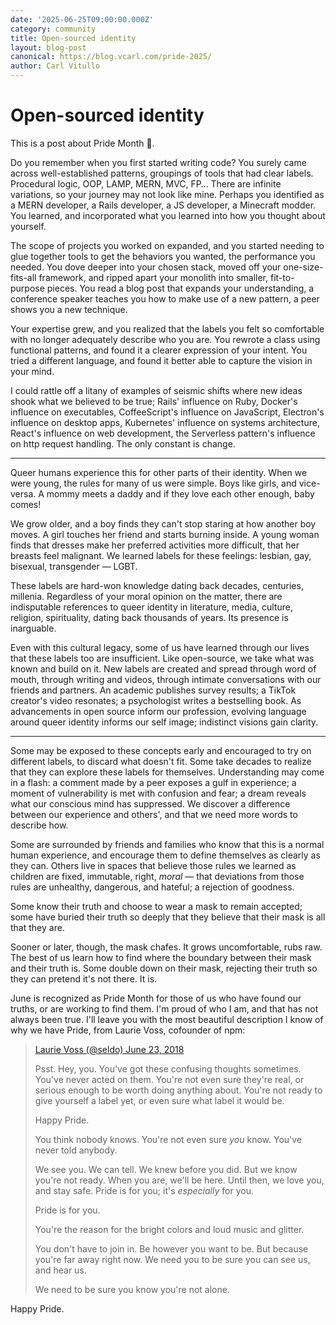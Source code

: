 ```yaml
---
date: '2025-06-25T09:00:00.000Z'
category: community
title: Open-sourced identity
layout: blog-post
canonical: https://blog.vcarl.com/pride-2025/
author: Carl Vitullo
---
```


# Open-sourced identity

This is a post about Pride Month 🌈.

Do you remember when you first started writing code? You surely came across well-established patterns, groupings of tools that had clear labels. Procedural logic, OOP, LAMP, MERN, MVC, FP… There are infinite variations, so your journey may not look like mine. Perhaps you identified as a MERN developer, a Rails developer, a JS developer, a Minecraft modder. You learned, and incorporated what you learned into how you thought about yourself.

The scope of projects you worked on expanded, and you started needing to glue together tools to get the behaviors you wanted, the performance you needed. You dove deeper into your chosen stack, moved off your one-size-fits-all framework, and ripped apart your monolith into smaller, fit-to-purpose pieces. You read a blog post that expands your understanding, a conference speaker teaches you how to make use of a new pattern, a peer shows you a new technique.

Your expertise grew, and you realized that the labels you felt so comfortable with no longer adequately describe who you are. You rewrote a class using functional patterns, and found it a clearer expression of your intent. You tried a different language, and found it better able to capture the vision in your mind.

I could rattle off a litany of examples of seismic shifts where new ideas shook what we believed to be true; Rails' influence on Ruby, Docker's influence on executables, CoffeeScript's influence on JavaScript, Electron's influence on desktop apps, Kubernetes' influence on systems architecture, React's influence on web development, the Serverless pattern's influence on http request handling. The only constant is change.

---

Queer humans experience this for other parts of their identity. When we were young, the rules for many of us were simple. Boys like girls, and vice-versa. A mommy meets a daddy and if they love each other enough, baby comes!

We grow older, and a boy finds they can't stop staring at how another boy moves. A girl touches her friend and starts burning inside. A young woman finds that dresses make her preferred activities more difficult, that her breasts feel malignant. We learned labels for these feelings: lesbian, gay, bisexual, transgender — LGBT.

These labels are hard-won knowledge dating back decades, centuries, millenia. Regardless of your moral opinion on the matter, there are indisputable references to queer identity in literature, media, culture, religion, spirituality, dating back thousands of years. Its presence is inarguable.

Even with this cultural legacy, some of us have learned through our lives that these labels too are insufficient. Like open-source, we take what was known and build on it. New labels are created and spread through word of mouth, through writing and videos, through intimate conversations with our friends and partners. An academic publishes survey results; a TikTok creator's video resonates; a psychologist writes a bestselling book. As advancements in open source inform our profession, evolving language around queer identity informs our self image; indistinct visions gain clarity.

---

Some may be exposed to these concepts early and encouraged to try on different labels, to discard what doesn't fit. Some take decades to realize that they can explore these labels for themselves. Understanding may come in a flash: a comment made by a peer exposes a gulf in experience; a moment of vulnerability is met with confusion and fear; a dream reveals what our conscious mind has suppressed. We discover a difference between our experience and others', and that we need more words to describe how.

Some are surrounded by friends and families who know that this is a normal human experience, and encourage them to define themselves as clearly as they can. Others live in spaces that believe those rules we learned as children are fixed, immutable, right, _moral_ — that deviations from those rules are unhealthy, dangerous, and hateful; a rejection of goodness.

Some know their truth and choose to wear a mask to remain accepted; some have buried their truth so deeply that they believe that their mask is all that they are.

Sooner or later, though, the mask chafes. It grows uncomfortable, rubs raw. The best of us learn how to find where the boundary between their mask and their truth is. Some double down on their mask, rejecting their truth so they can pretend it's not there. It is.

June is recognized as Pride Month for those of us who have found our truths, or are working to find them. I'm proud of who I am, and that has not always been true. I'll leave you with the most beautiful description I know of why we have Pride, from Laurie Voss, cofounder of npm:

> [Laurie Voss (@seldo) June 23, 2018](https://x.com/seldo/status/1010401548998885376/)
>
> Psst. Hey, you. You've got these confusing thoughts sometimes. You've never acted on them. You're not even sure they're real, or serious enough to be worth doing anything about. You're not ready to give yourself a label yet, or even sure what label it would be.
>
> Happy Pride.
>
> You think nobody knows. You're not even sure _you_ know. You've never told anybody.
>
> We see you. We can tell. We knew before you did. But we know you're not ready. When you are, we'll be here. Until then, we love you, and stay safe. Pride is for you; it's _especially_ for you.
>
> Pride is for you.
>
> You're the reason for the bright colors and loud music and glitter.
>
> You don't have to join in. Be however you want to be. But because you're far away right now. We need you to be sure you can see us, and hear us.
>
> We need to be sure you know you're not alone.

Happy Pride.
